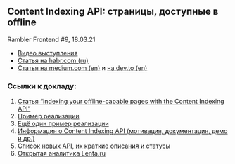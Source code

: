 ## Content Indexing API: страницы, доступные в offline
Rambler Frontend #9, 18.03.21

- [Видео выступления](https://youtu.be/XyUvsxjFbKI)
- [Статья на habr.com (ru)](https://habr.com/ru/company/rambler_and_co/blog/555084/)
- [Статья на medium.com (en)](https://antoninalist.medium.com/content-indexing-api-pages-available-offline-6caaa668c845) и [на dev.to (en)](https://dev.to/antoninalist/content-indexing-api-pages-available-offline-nen)

### Ссылки к докладу:

1. [Статья “Indexing your offline-capable pages with the Content Indexing API”](https://web.dev/content-indexing-api/)
2. [Пример реализации](https://github.com/GoogleChrome/samples/tree/gh-pages/web-share)
3. [Ещё один пример реализации](https://contentindex.dev/)
4. [Информация о Content Indexing API (мотивация, документация, демо и др.)](https://www.chromestatus.com/feature/5658416729030656)
5. [Список новых API, их краткие описания и статусы](https://web.dev/fugu-status/)
6. [Открытая аналитика Lenta.ru](https://www.liveinternet.ru/stat/lenta.ru/)
